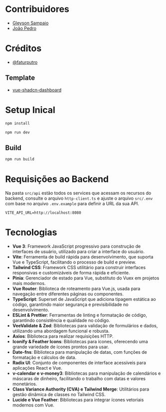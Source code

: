 # Contribuidores

- [Gleyson Sampaio](https://github.com/glysns)
- [João Pedro](https://github.com/jotape-exe)

# Créditos
- [@faturputro](https://github.com/faturputro)

## Template
- [vue-shadcn-dashboard](https://github.com/faturputro/vue-shadcn-dashboard)

# Setup Inical

``` bash
npm install
```

```bash
npm run dev
```

## Build
```bash
npm run build
```

# Requisições ao Backend

Na pasta `src/api` estão todos os services que acessam os recursos do backend, consulte o arquivo `http-client.ts` e ajuste o arquivo `src/.env` com base no arquivo `.env.example` para definir a URL da sua API.

```
VITE_API_URL=http://localhost:8080
``` 

# Tecnologias

- **Vue 3**: Framework JavaScript progressivo para construção de interfaces de usuário, utilizado para criar a interface do usuário.
- **Vite**: Ferramenta de build rápida para desenvolvimento, que suporta Vue e TypeScript, facilitando o processo de build e preview.
- **Tailwind CSS**: Framework CSS utilitário para construir interfaces responsivas e customizáveis de forma rápida e eficiente.
- **Pinia**: Gerenciador de estado para Vue, substituto do Vuex em projetos mais modernos.
- **Vue Router**: Biblioteca de roteamento para Vue.js, usada para navegação entre diferentes páginas ou componentes.
- **TypeScript**: Superset de JavaScript que adiciona tipagem estática ao código, garantindo maior segurança e previsibilidade no desenvolvimento.
- **ESLint & Prettier**: Ferramentas de linting e formatação de código, garantindo consistência e qualidade no código.
- **VeeValidate & Zod**: Bibliotecas para validação de formulários e dados, utilizando uma abordagem funcional e robusta.
- **Axios**: Biblioteca para realizar requisições HTTP.
- **Iconify & Feather Icons**: Bibliotecas para ícones, oferecendo uma grande variedade de ícones prontos para usar.
- **Date-fns**: Biblioteca para manipulação de datas, com funções de formatação e cálculos de data.
- **Radix UI**: Conjunto de componentes de interface acessíveis para aplicações React e Vue.
- **v-calendar e v-money3**: Bibliotecas para manipulação de calendários e máscaras de dinheiro, facilitando o trabalho com datas e valores monetários.
- **Class Variance Authority (CVA) e Tailwind Merge**: Utilitários para gestão dinâmica de classes no Tailwind CSS.
- **Lucide e Vue Feather**: Bibliotecas para integrar ícones vetoriais modernos com Vue.
